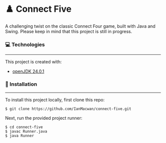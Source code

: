 # ♟️ Connect Five

A challenging twist on the classic Connect Four game, built with Java and Swing. Please keep in mind that this project is still in progress.

### 💻 Technologies
---

This project is created with:
- [openJDK 24.0.1](https://www.oracle.com/ca-en/java/technologies/downloads/#jdk24)

### 💾 Installation
---

To install this project locally, first clone this repo:
```
$ git clone https://github.com/IanMacwan/connect-five.git
```

Next, run the provided project runner:
```
$ cd connect-five
$ javac Runner.java
$ java Runner
```